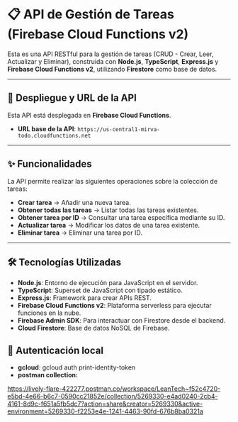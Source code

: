 # 📋 API de Gestión de Tareas (Firebase Cloud Functions v2)

Esta es una API RESTful para la gestión de tareas (CRUD - Crear, Leer, Actualizar y Eliminar), construida con **Node.js**, **TypeScript**, **Express.js** y **Firebase Cloud Functions v2**, utilizando **Firestore** como base de datos.

---

## 🚀 Despliegue y URL de la API

Esta API está desplegada en **Firebase Cloud Functions**.

- **URL base de la API**: `https://us-central1-mirva-todo.cloudfunctions.net`
  
---

## ✨ Funcionalidades

La API permite realizar las siguientes operaciones sobre la colección de tareas:

- **Crear tarea** → Añadir una nueva tarea.
- **Obtener todas las tareas** → Listar todas las tareas existentes.
- **Obtener tarea por ID** → Consultar una tarea específica mediante su ID.
- **Actualizar tarea** → Modificar los datos de una tarea existente.
- **Eliminar tarea** → Eliminar una tarea por ID.

---

## 🛠️ Tecnologías Utilizadas

- **Node.js**: Entorno de ejecución para JavaScript en el servidor.
- **TypeScript**: Superset de JavaScript con tipado estático.
- **Express.js**: Framework para crear APIs REST.
- **Firebase Cloud Functions v2**: Plataforma serverless para ejecutar funciones en la nube.
- **Firebase Admin SDK**: Para interactuar con Firestore desde el backend.
- **Cloud Firestore**: Base de datos NoSQL de Firebase.

## 📂 Autenticación local
- **gcloud**: gcloud auth print-identity-token
- **postman collection:**

https://lively-flare-422277.postman.co/workspace/LeanTech~f52c4720-e5bd-4e66-b6c7-0590cc21852e/collection/5269330-e4ad0240-2cb4-4161-8d9c-f651a5fb5dc7?action=share&creator=5269330&active-environment=5269330-f2253e4e-1241-4463-90fd-676b8ba0321a

